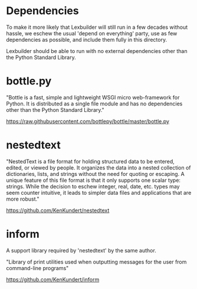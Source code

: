 # Dependencies

To make it more likely that Lexbuilder will still run in a few
decades without hassle, we eschew the usual 'depend on everything'
party, use as few dependencies as possible, and include them fully in
this directory.

Lexbuilder should be able to run with no external dependencies other
than the Python Standard Library.

# bottle.py

"Bottle is a fast, simple and lightweight WSGI micro web-framework for
Python. It is distributed as a single file module and has no
dependencies other than the Python Standard Library."

https://raw.githubusercontent.com/bottlepy/bottle/master/bottle.py

# nestedtext

"NestedText is a file format for holding structured data to be entered,
edited, or viewed by people. It organizes the data into a nested
collection of dictionaries, lists, and strings without the need for
quoting or escaping. A unique feature of this file format is that it
only supports one scalar type: strings.  While the decision to eschew
integer, real, date, etc. types may seem counter intuitive, it leads
to simpler data files and applications that are more robust."

https://github.com/KenKundert/nestedtext

# inform

A support library required by 'nestedtext' by the same author.

"Library of print utilities used when outputting messages for the user from command-line programs"

https://github.com/KenKundert/inform

